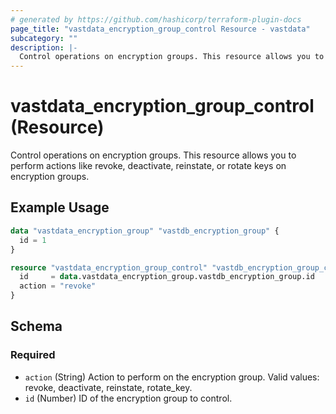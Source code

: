 ```yaml
---
# generated by https://github.com/hashicorp/terraform-plugin-docs
page_title: "vastdata_encryption_group_control Resource - vastdata"
subcategory: ""
description: |-
  Control operations on encryption groups. This resource allows you to perform actions like revoke, deactivate, reinstate, or rotate keys on encryption groups.
---
```


# vastdata_encryption_group_control (Resource)

Control operations on encryption groups. This resource allows you to perform actions like revoke, deactivate, reinstate, or rotate keys on encryption groups.

## Example Usage

```terraform
data "vastdata_encryption_group" "vastdb_encryption_group" {
  id = 1
}

resource "vastdata_encryption_group_control" "vastdb_encryption_group_control" {
  id     = data.vastdata_encryption_group.vastdb_encryption_group.id
  action = "revoke"
}
```

<!-- schema generated by tfplugindocs -->
## Schema

### Required

- `action` (String) Action to perform on the encryption group. Valid values: revoke, deactivate, reinstate, rotate_key.
- `id` (Number) ID of the encryption group to control.
